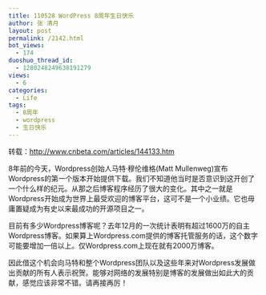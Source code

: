 ```yaml
---
title: 110528 WordPress 8周年生日快乐
author: 张 清月
layout: post
permalink: /2142.html
bot_views:
  - 174
duoshuo_thread_id:
  - 1280248249638191279
views:
  - 6
categories:
  - Life
tags:
  - 8周年
  - wordpress
  - 生日快乐
---
```

转载：<http://www.cnbeta.com/articles/144133.htm>

8年前的今天，Wordpress创始人马特·穆伦维格(Matt Mullenweg)宣布Wordpress的第一个版本开始提供下载。我们不知道他当时是否意识到这开创了一个什么样的纪元。从那之后博客程序经历了很大的变化。其中之一就是Wordpress开始成为世界上最受欢迎的博客平台，这可不是一个小业绩。它也毋庸置疑成为有史以来最成功的开源项目之一。

目前有多少Wordpress博客呢？去年12月的一次统计表明有超过1600万的自主Wordpress博客。如果算上Wordpress.com提供的博客托管服务的话，这个数字可能要增加一倍以上。仅Wordpress.com上现在就有2000万博客。

因此借这个机会向马特和整个Wordpress团队以及这些年来对Wordpress发展做出贡献的所有人表示祝贺。能够对网络的发展特别是博客的发展做出如此大的贡献，感觉应该非常不错。请再接再厉！

&nbsp;